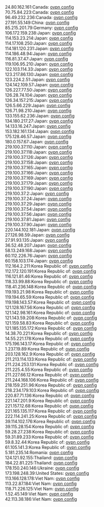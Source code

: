 24.80.162.161:Canada: [ovpn config](vpn/24_80_162_161.ovpn)  
70.75.84.223:Canada: [ovpn config](vpn/70_75_84_223.ovpn)  
96.49.232.236:Canada: [ovpn config](vpn/96_49_232_236.ovpn)  
27.191.55.149:China: [ovpn config](vpn/27_191_55_149.ovpn)  
85.215.201.79:Germany: [ovpn config](vpn/85_215_201_79.ovpn)  
106.172.159.238:Japan: [ovpn config](vpn/106_172_159_238.ovpn)  
114.153.23.214:Japan: [ovpn config](vpn/114_153_23_214.ovpn)  
114.17.108.250:Japan: [ovpn config](vpn/114_17_108_250.ovpn)  
114.181.120.231:Japan: [ovpn config](vpn/114_181_120_231.ovpn)  
114.186.48.94:Japan: [ovpn config](vpn/114_186_48_94.ovpn)  
116.81.37.47:Japan: [ovpn config](vpn/116_81_37_47.ovpn)  
119.106.95.210:Japan: [ovpn config](vpn/119_106_95_210.ovpn)  
122.103.114.33:Japan: [ovpn config](vpn/122_103_114_33.ovpn)  
123.217.86.130:Japan: [ovpn config](vpn/123_217_86_130.ovpn)  
123.224.2.51:Japan: [ovpn config](vpn/123_224_2_51.ovpn)  
124.142.109.57:Japan: [ovpn config](vpn/124_142_109_57.ovpn)  
126.227.77.50:Japan: [ovpn config](vpn/126_227_77_50.ovpn)  
126.28.74.104:Japan: [ovpn config](vpn/126_28_74_104.ovpn)  
126.34.157.215:Japan: [ovpn config](vpn/126_34_157_215.ovpn)  
126.5.66.229:Japan: [ovpn config](vpn/126_5_66_229.ovpn)  
126.71.98.210:Japan: [ovpn config](vpn/126_71_98_210.ovpn)  
133.155.62.236:Japan: [ovpn config](vpn/133_155_62_236.ovpn)  
134.180.217.27:Japan: [ovpn config](vpn/134_180_217_27.ovpn)  
14.133.16.247:Japan: [ovpn config](vpn/14_133_16_247.ovpn)  
153.182.161.134:Japan: [ovpn config](vpn/153_182_161_134.ovpn)  
175.128.46.57:Japan: [ovpn config](vpn/175_128_46_57.ovpn)  
180.0.157.67:Japan: [ovpn config](vpn/180_0_157_67.ovpn)  
219.100.37.110:Japan: [ovpn config](vpn/219_100_37_110.ovpn)  
219.100.37.118:Japan: [ovpn config](vpn/219_100_37_118.ovpn)  
219.100.37.126:Japan: [ovpn config](vpn/219_100_37_126.ovpn)  
219.100.37.158:Japan: [ovpn config](vpn/219_100_37_158.ovpn)  
219.100.37.165:Japan: [ovpn config](vpn/219_100_37_165.ovpn)  
219.100.37.166:Japan: [ovpn config](vpn/219_100_37_166.ovpn)  
219.100.37.169:Japan: [ovpn config](vpn/219_100_37_169.ovpn)  
219.100.37.179:Japan: [ovpn config](vpn/219_100_37_179.ovpn)  
219.100.37.190:Japan: [ovpn config](vpn/219_100_37_190.ovpn)  
219.100.37.2:Japan: [ovpn config](vpn/219_100_37_2.ovpn)  
219.100.37.24:Japan: [ovpn config](vpn/219_100_37_24.ovpn)  
219.100.37.29:Japan: [ovpn config](vpn/219_100_37_29.ovpn)  
219.100.37.54:Japan: [ovpn config](vpn/219_100_37_54.ovpn)  
219.100.37.56:Japan: [ovpn config](vpn/219_100_37_56.ovpn)  
219.100.37.81:Japan: [ovpn config](vpn/219_100_37_81.ovpn)  
219.100.37.90:Japan: [ovpn config](vpn/219_100_37_90.ovpn)  
220.144.102.181:Japan: [ovpn config](vpn/220_144_102_181.ovpn)  
27.126.98.59:Japan: [ovpn config](vpn/27_126_98_59.ovpn)  
27.91.93.135:Japan: [ovpn config](vpn/27_91_93_135.ovpn)  
36.52.48.207:Japan: [ovpn config](vpn/36_52_48_207.ovpn)  
58.13.249.168:Japan: [ovpn config](vpn/58_13_249_168.ovpn)  
60.112.226.76:Japan: [ovpn config](vpn/60_112_226_76.ovpn)  
60.158.103.174:Japan: [ovpn config](vpn/60_158_103_174.ovpn)  
112.164.2.211:Korea Republic of: [ovpn config](vpn/112_164_2_211.ovpn)  
112.172.120.191:Korea Republic of: [ovpn config](vpn/112_172_120_191.ovpn)  
116.121.81.46:Korea Republic of: [ovpn config](vpn/116_121_81_46.ovpn)  
118.33.99.88:Korea Republic of: [ovpn config](vpn/118_33_99_88.ovpn)  
118.41.236.148:Korea Republic of: [ovpn config](vpn/118_41_236_148.ovpn)  
119.193.21.98:Korea Republic of: [ovpn config](vpn/119_193_21_98.ovpn)  
119.194.65.59:Korea Republic of: [ovpn config](vpn/119_194_65_59.ovpn)  
119.198.143.57:Korea Republic of: [ovpn config](vpn/119_198_143_57.ovpn)  
121.128.167.56:Korea Republic of: [ovpn config](vpn/121_128_167_56.ovpn)  
121.142.98.161:Korea Republic of: [ovpn config](vpn/121_142_98_161.ovpn)  
121.143.59.208:Korea Republic of: [ovpn config](vpn/121_143_59_208.ovpn)  
121.159.58.83:Korea Republic of: [ovpn config](vpn/121_159_58_83.ovpn)  
121.185.135.172:Korea Republic of: [ovpn config](vpn/121_185_135_172.ovpn)  
14.38.70.221:Korea Republic of: [ovpn config](vpn/14_38_70_221.ovpn)  
14.55.221.178:Korea Republic of: [ovpn config](vpn/14_55_221_178.ovpn)  
175.196.143.17:Korea Republic of: [ovpn config](vpn/175_196_143_17.ovpn)  
1.237.19.89:Korea Republic of: [ovpn config](vpn/1_237_19_89.ovpn)  
203.128.162.9:Korea Republic of: [ovpn config](vpn/203_128_162_9.ovpn)  
211.213.114.133:Korea Republic of: [ovpn config](vpn/211_213_114_133.ovpn)  
211.224.253.131:Korea Republic of: [ovpn config](vpn/211_224_253_131.ovpn)  
211.225.4.55:Korea Republic of: [ovpn config](vpn/211_225_4_55.ovpn)  
211.227.66.12:Korea Republic of: [ovpn config](vpn/211_227_66_12.ovpn)  
211.244.168.106:Korea Republic of: [ovpn config](vpn/211_244_168_106.ovpn)  
218.159.251.96:Korea Republic of: [ovpn config](vpn/218_159_251_96.ovpn)  
218.234.179.103:Korea Republic of: [ovpn config](vpn/218_234_179_103.ovpn)  
220.87.71.136:Korea Republic of: [ovpn config](vpn/220_87_71_136.ovpn)  
221.147.201.9:Korea Republic of: [ovpn config](vpn/221_147_201_9.ovpn)  
221.157.12.68:Korea Republic of: [ovpn config](vpn/221_157_12_68.ovpn)  
221.165.135.117:Korea Republic of: [ovpn config](vpn/221_165_135_117.ovpn)  
222.114.241.25:Korea Republic of: [ovpn config](vpn/222_114_241_25.ovpn)  
39.114.102.176:Korea Republic of: [ovpn config](vpn/39_114_102_176.ovpn)  
39.115.28.154:Korea Republic of: [ovpn config](vpn/39_115_28_154.ovpn)  
59.28.27.238:Korea Republic of: [ovpn config](vpn/59_28_27_238.ovpn)  
59.31.89.233:Korea Republic of: [ovpn config](vpn/59_31_89_233.ovpn)  
59.8.32.44:Korea Republic of: [ovpn config](vpn/59_8_32_44.ovpn)  
61.105.141.3:Korea Republic of: [ovpn config](vpn/61_105_141_3.ovpn)  
5.181.235.14:Romania: [ovpn config](vpn/5_181_235_14.ovpn)  
124.121.92.155:Thailand: [ovpn config](vpn/124_121_92_155.ovpn)  
184.22.81.225:Thailand: [ovpn config](vpn/184_22_81_225.ovpn)  
178.150.240.146:Ukraine: [ovpn config](vpn/178_150_240_146.ovpn)  
173.198.248.39:United States: [ovpn config](vpn/173_198_248_39.ovpn)  
113.166.128.178:Viet Nam: [ovpn config](vpn/113_166_128_178.ovpn)  
113.22.87.184:Viet Nam: [ovpn config](vpn/113_22_87_184.ovpn)  
118.71.226.125:Viet Nam: [ovpn config](vpn/118_71_226_125.ovpn)  
1.52.45.149:Viet Nam: [ovpn config](vpn/1_52_45_149.ovpn)  
42.113.38.186:Viet Nam: [ovpn config](vpn/42_113_38_186.ovpn)  
